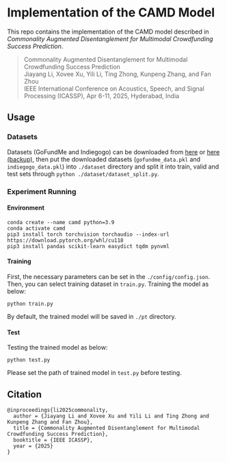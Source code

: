# Implementation of the CAMD Model

This repo contains the implementation of the CAMD model described in _Commonality Augmented Disentanglement for Multimodal Crowdfunding Success Prediction_.

> Commonality Augmented Disentanglement for Multimodal Crowdfunding Success Prediction  
> Jiayang Li, Xovee Xu, Yili Li, Ting Zhong, Kunpeng Zhang, and Fan Zhou  
> IEEE International Conference on Acoustics, Speech, and Signal Processing (ICASSP), Apr 6-11, 2025, Hyderabad, India  


## Usage

### Datasets
Datasets (GoFundMe and Indiegogo) can be downloaded from [here](https://drive.google.com/drive/folders/1r9qDzzINHkUvH3-urOJyujPJHWbq1IdM) or [here (backup)](https://drive.google.com/drive/folders/1mhKyAhcZao4vwFci4U3ufMsdPUKsLMfX?usp=sharing), then
put the downloaded datasets (`gofundme_data.pkl` and `indiegogo_data.pkl`) into `./dataset` directory and split it into train, valid and test sets through `python ./dataset/dataset_split.py`.

### Experiment Running

#### Environment

```shell
conda create --name camd python=3.9
conda activate camd
pip3 install torch torchvision torchaudio --index-url https://download.pytorch.org/whl/cu118
pip3 install pandas scikit-learn easydict tqdm pynvml
```

#### Training

First, the necessary parameters can be set in the `./config/config.json`. Then, you can select training dataset in `train.py`.
Training the model as below:
```
python train.py
```
By default, the trained model will be saved in `./pt` directory.

#### Test

Testing the trained model as below:
```
python test.py
```
Please set the path of trained model in `test.py` before testing.

## Citation

    @inproceedings{li2025commonality,
      author = {Jiayang Li and Xovee Xu and Yili Li and Ting Zhong and Kunpeng Zhang and Fan Zhou},
      title = {Commonality Augmented Disentanglement for Multimodal Crowdfunding Success Prediction},
      booktitle = {IEEE ICASSP},
      year = {2025}
    }
